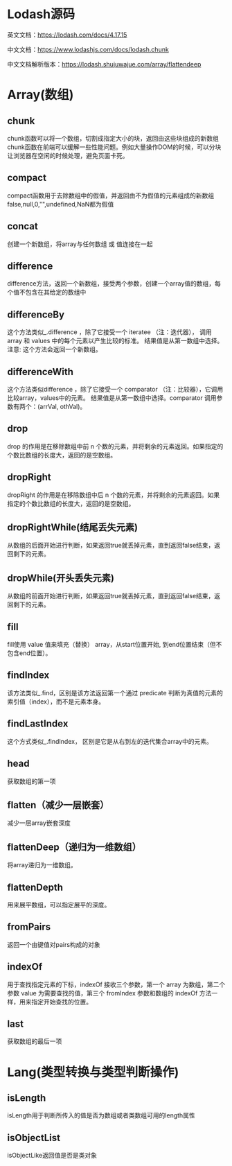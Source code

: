 # Lodash源码
英文文档：https://lodash.com/docs/4.17.15

中文文档：https://www.lodashjs.com/docs/lodash.chunk

中文文档解析版本：https://lodash.shujuwajue.com/array/flattendeep

# Array(数组)

## chunk

chunk函数可以将一个数组，切割成指定大小的块，返回由这些块组成的新数组
chunk函数在前端可以缓解一些性能问题。例如大量操作DOM的时候，可以分块让浏览器在空闲的时候处理，避免页面卡死。

## compact

compact函数用于去除数组中的假值，并返回由不为假值的元素组成的新数组
false,null,0,"",undefined,NaN都为假值

## concat

创建一个新数组，将array与任何数组 或 值连接在一起

## difference

difference方法，返回一个新数组，接受两个参数，创建一个array值的数组，每个值不包含在其给定的数组中

## differenceBy
这个方法类似_.difference ，除了它接受一个 iteratee （注：迭代器）， 调用array 和 values 中的每个元素以产生比较的标准。 结果值是从第一数组中选择。
注意: 这个方法会返回一个新数组。

## differenceWith

这个方法类似difference ，除了它接受一个 comparator （注：比较器），它调用比较array，values中的元素。 结果值是从第一数组中选择。comparator 调用参数有两个：(arrVal, othVal)。

## drop

drop 的作用是在移除数组中前 n 个数的元素，并将剩余的元素返回。如果指定的个数比数组的长度大，返回的是空数组。

## dropRight

dropRight 的作用是在移除数组中后 n 个数的元素，并将剩余的元素返回。如果指定的个数比数组的长度大，返回的是空数组。

## dropRightWhile(结尾丢失元素)

从数组的后面开始进行判断，如果返回true就丢掉元素，直到返回false结束，返回剩下的元素。

## dropWhile(开头丢失元素)

从数组的前面开始进行判断，如果返回true就丢掉元素，直到返回false结束，返回剩下的元素。

## fill

fill使用 value 值来填充（替换） array，从start位置开始, 到end位置结束（但不包含end位置）。

## findIndex

该方法类似_.find，区别是该方法返回第一个通过 predicate 判断为真值的元素的索引值（index），而不是元素本身。

## findLastIndex

这个方式类似_.findIndex， 区别是它是从右到左的迭代集合array中的元素。

## head

获取数组的第一项

## flatten（减少一层嵌套）

减少一层array嵌套深度

## flattenDeep（递归为一维数组）

将array递归为一维数组。

## flattenDepth

用来展平数组，可以指定展平的深度。

## fromPairs

返回一个由键值对pairs构成的对象

## indexOf

用于查找指定元素的下标，indexOf 接收三个参数，第一个 array 为数组，第二个参数 value 为需要查找的值，第三个 fromIndex 参数和数组的 indexOf 方法一样，用来指定开始查找的位置。

## last

获取数组的最后一项



# Lang(类型转换与类型判断操作)

## isLength

isLength用于判断所传入的值是否为数组或者类数组可用的length属性

## isObjectList

isObjectLike返回值是否是类对象